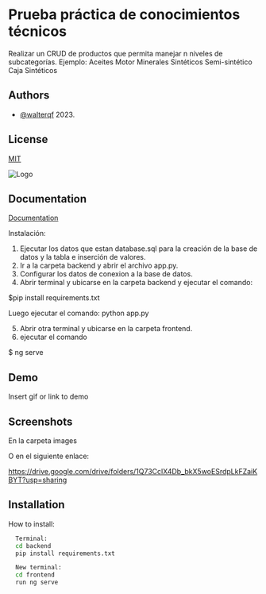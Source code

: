 
# Prueba práctica de conocimientos técnicos

Realizar un CRUD de productos que permita manejar n niveles de subcategorías.
Ejemplo:
Aceites
Motor
Minerales Sintéticos Semi-sintético
Caja
Sintéticos


## Authors

- [@walterqf](https://github.com/walterqf) 2023.


## License

[MIT](https://choosealicense.com/licenses/mit/)


![Logo](https://scontent.fgua3-5.fna.fbcdn.net/v/t1.6435-9/117294039_620833611908867_9211621532768217197_n.jpg?_nc_cat=104&ccb=1-7&_nc_sid=9267fe&_nc_ohc=HVlBPpm6pEQAX90hTmU&_nc_ht=scontent.fgua3-5.fna&oh=00_AfAkehO61lPpSzfKUjk9pgtpD2kk2rHgHAp7XibUB4g3cA&oe=64E581EF)


## Documentation

[Documentation](https://linktodocumentation)

Instalación:

1. Ejecutar los datos que estan database.sql para la creación de la base de datos y la tabla e inserción de valores.
2. Ir a la carpeta backend y abrir el archivo app.py.
3. Configurar los datos de conexion a la base de datos.
4. Abrir terminal y ubicarse en la carpeta backend y ejecutar el comando: 

$pip install requirements.txt

Luego ejecutar el comando: python app.py

5. Abrir otra terminal y ubicarse en la carpeta frontend. 
6. ejecutar el comando 

$ ng serve
## Demo

Insert gif or link to demo


## Screenshots
En la carpeta images

O en el siguiente enlace:

https://drive.google.com/drive/folders/1Q73CclX4Db_bkX5woESrdpLkFZaiKBYT?usp=sharing


## Installation

How to install:

```bash
  Terminal:
  cd backend
  pip install requirements.txt

  New terminal:
  cd frontend
  run ng serve
```
    